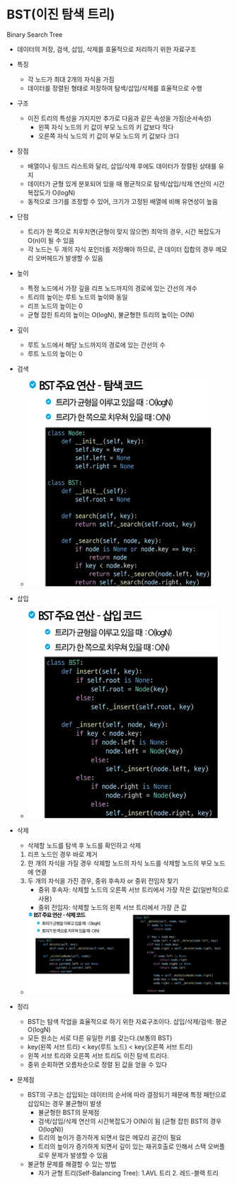 # BST(이진 탐색 트리)
Binary Search Tree
- 데이터의 저장, 검색, 삽입, 삭제를 효율적으로 처리하기 위한 자료구조
- 특징
    - 각 노드가 최대 2개의 자식을 가짐
    - 데이터를 정렬된 형태로 저장하여 탐색/삽입/삭제를 효율적으로 수행
- 구조
    - 이진 트리의 특성을 가지지만 추가로 다음과 같은 속성을 가짐(순서속성)
        - 왼쪽 자식 노드의 키 값이 부모 노드의 키 값보다 작다
        - 오른쪽 자식 노드의 키 값이 부모 노드의 키 값보다 크다
- 장점
    - 배열이나 링크드 리스트와 달리, 삽입/삭제 후에도 데이터가 정렬된 상태를 유지
    - 데이터가 균형 있게 분포되어 있을 때 평균적으로 탐색/삽입/삭제 연산의 시간복잡도가 O(logN)
    - 동적으로 크기를 조정할 수 있어, 크기가 고정된 배열에 비해 유연성이 높음

- 단점
    - 트리가 한 쪽으로 치우치면(균형이 맞지 않으면) 최악의 경우, 시간 복잡도가 O(n)이 될 수 있음
    - 각 노드는 두 개의 자식 포인터를 저장해야 하므로, 큰 데이터 집합의 경우 메모리 오버헤드가 발생할 수 있음
- 높이
    - 특정 노드에서 가장 깊을 리프 노드까지의 경로에 있는 간선의 개수
    - 트리의 높이는 루트 노드의 높이와 동일
    - 리프 노드의 높이는 0
    - 균형 잡힌 트리의 높이는 O(logN), 불균형한 트리의 높이는 O(N)
- 깊이
    - 루트 노드에서 해당 노드까지의 경로에 있는 간선의 수
    - 루트 노드의 높이는 0
- 검색
    - ![](image/BST_검색.jpg)
- 삽입
    - ![](image/BST_삽입.jpg)
- 삭제
    - 삭제할 노드를 탐색 후 노드를 확인하고 삭제
    1. 리프 노드인 경우 바로 제거
    2. 한 개의 자식을 가질 경우 삭제할 노드의 자식 노드를 삭제할 노드의 부모 노드에 연결
    3. 두 개의 자식을 가진 경우, 중위 후속자 or 중위 전임자 찾기
        - 중위 후속자: 삭제할 노드의 오른쪽 서브 트리에서 가장 작은 값(일반적으로 사용)
        - 중위 전임자: 삭제할 노드의 왼쪽 서브 트리에서 가장 큰 값
    - ![](image/BST_삭제.jpg)
- 정리
    - BST는 탐색 작업을 효율적으로 하기 위한 자료구조이다. 삽입/삭제/검색: 평균 O(logN)
    - 모든 원소는 서로 다른 유일한 키를 갖는다.(보통의 BST)
    - key(왼쪽 서브 트리) < key(루트 노드) < key(오른쪽 서브 트리)
    - 왼쪽 서브 트리와 오른쪽 서브 트리도 이진 탐색 트리다.
    - 중위 순회하면 오름차순으로 정렬 된 값을 얻을 수 있다
- 문제점
    - BST의 구조는 삽입되는 데이터의 순서에 따라 결정되기 때문에 특정 패턴으로 삽입되는 경우 불균형이 발생
        - 뷸균형한 BST의 문제점
        - 검색/삽입/삭제 연산의 시간복잡도가 O(N)이 됨 (균형 잡힌 BST의 경우 O(logN))
        - 트리의 높이가 증가하게 되면서 많은 메모리 공간이 필요
        - 트리의 높이가 증가하게 되면서 깊이 있는 재귀호출로 인해서 스택 오버플로우 문제가 발생할 수 있음
    - 불균형 문제를 해결할 수 있는 방법
        - 자가 균형 트리(Self-Balancing Tree): 1.AVL 트리 2. 레드-블랙 트리
